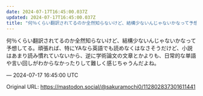 ```yaml
---
date: 2024-07-17T16:45:00.037Z
updated: 2024-07-17T16:45:00.037Z
title: "何％くらい翻訳されてるのか全然知らないけど、結構少ないんじゃないかなって予想して[...]"
---
```


<p>何％くらい翻訳されてるのか全然知らないけど、結構少ないんじゃないかなって予想してる。頑張れば、特にYAなら英語でも読めなくはなさそうだけど、小説はあまり読み慣れていないから、逆に学術論文の文章とかよりも、日常的な単語や言い回しがわからなかったりして難しく感じちゃうんだよね。</p>

&mdash; 2024-07-17 16:45:00 UTC

Original URL: https://mastodon.social/@sakuramochi0/112802837301611441

